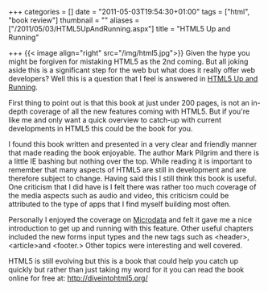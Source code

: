 +++
categories = []
date = "2011-05-03T19:54:30+01:00"
tags = ["html", "book review"]
thumbnail = ""
aliases = ["/2011/05/03/HTML5UpAndRunning.aspx"]
title = "HTML5 Up and Running"

+++
{{< image align="right" src="/img/html5.jpg">}}
Given the hype you might be forgiven for mistaking HTML5 as the 2nd coming. But 
all joking aside this is a significant step for the web but what does it really 
offer web developers? Well this is a question that I feel is answered in 
[HTML5 Up and Running](http://shop.oreilly.com/product/9780596806033.do).

First thing to point out is that this book at just under 200 pages, is not an 
in-depth coverage of all the new features coming with HTML5. But if you're like 
me and only want a quick overview to catch-up with current developments in HTML5 
this could be the book for you.

I found this book written and presented in a very clear and friendly manner that 
made reading the book enjoyable. The author Mark Pilgrim and there is a little IE 
bashing but nothing over the top. While reading it is important to remember that 
many aspects of HTML5 are still in development and are therefore subject to change. Having said this I still think this book is useful. One criticism that I did have is I felt there was rather too much coverage of the media aspects such as audio and video, this criticism could be attributed to the type of apps that I find myself building most often.

Personally I enjoyed the coverage on [Microdata](https://en.wikipedia.org/wiki/Microdata_(HTML)) 
and felt it gave me a nice introduction to get up and running with this feature. 
Other useful chapters included the new forms input types and the new tags such 
as &lt;header&gt;, &lt;article&gt;and &lt;footer.&gt; Other topics were interesting and well covered.

HTML5 is still evolving but this is a book that could help you catch up quickly 
but rather than just taking my word for it you can read the book online for free 
at: http://diveintohtml5.org/
